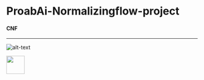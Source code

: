 # ProabAi-Normalizingflow-project

#### CNF

_____________________________________________
![alt-text](https://github.com/SanaNGU/ProabAi-Normalizingflow-project/blob/main/CNF/cnf-viz-two-moons.gif)

<img src="https://github.com/SanaNGU/ProabAi-Normalizingflow-project/blob/main/CNF/cnf-viz-two-moons.gif" width="48">
